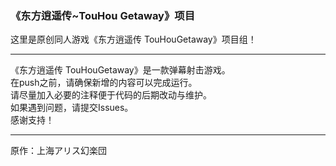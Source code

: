 ### 《东方逍遥传~TouHou Getaway》项目  
这里是原创同人游戏《东方逍遥传 TouHouGetaway》项目组！  
****
《东方逍遥传 TouHouGetaway》是一款弹幕射击游戏。  
在push之前，请确保新增的内容可以完成运行。   
请尽量加入必要的注释便于代码的后期改动与维护。  
如果遇到问题，请提交Issues。  
感谢支持！   
****
原作：上海アリス幻楽団  
